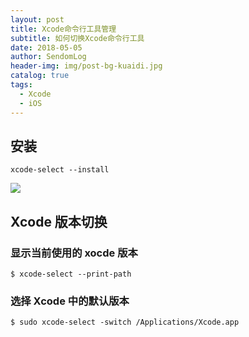 ```yaml
---
layout: post
title: Xcode命令行工具管理
subtitle: 如何切换Xcode命令行工具
date: 2018-05-05
author: SendomLog
header-img: img/post-bg-kuaidi.jpg
catalog: true
tags:
  - Xcode
  - iOS
---
```


## 安装

    xcode-select --install

![](https://upload-images.jianshu.io/upload_images/545662-f9031dfcce085f8f.png?imageMogr2/auto-orient/strip%7CimageView2/2/w/459)

## Xcode 版本切换

### 显示当前使用的 xocde 版本

    $ xcode-select --print-path

### 选择 Xcode 中的默认版本

    $ sudo xcode-select -switch /Applications/Xcode.app
